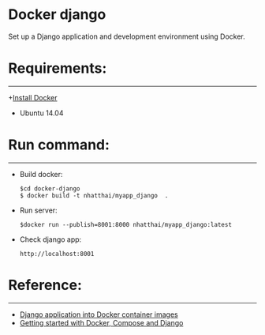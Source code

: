 # Docker django
Set up a Django application and development environment using Docker.

# Requirements:
--------------
+[Install Docker](https://docs.docker.com/engine/installation/)
+ Ubuntu 14.04


# Run command:
--------------
+ Build docker:
	```
	$cd docker-django
	$ docker build -t nhatthai/myapp_django  .
	```

+ Run server:
	```
	$docker run --publish=8001:8000 nhatthai/myapp_django:latest
	```

+ Check django app:
	```
	http://localhost:8001
	```

# Reference:
-----------
+ [Django application into Docker container images](http://michal.karzynski.pl/blog/2015/04/19/packaging-django-applications-as-docker-container-images/)
+ [Getting started with Docker, Compose and Django](https://howchoo.com/g/y2y1mtkznda/getting-started-with-docker-compose-and-django)
